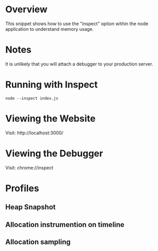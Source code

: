 # Overview

This snippet shows how to use the "inspect" option within the node application to understand memory usage.

# Notes

It is unlikely that you will attach a debugger to your production server.

# Running with Inspect

`node --inspect index.js`

# Viewing the Website

Visit: http://localhost:3000/

# Viewing the Debugger

Visit: chrome://inspect

# Profiles

## Heap Snapshot

## Allocation instrumention on timeline

## Allocation sampling
